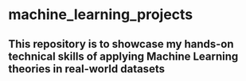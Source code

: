# machine_learning_projects
## This repository is to showcase my hands-on technical skills of applying Machine Learning theories in real-world datasets
